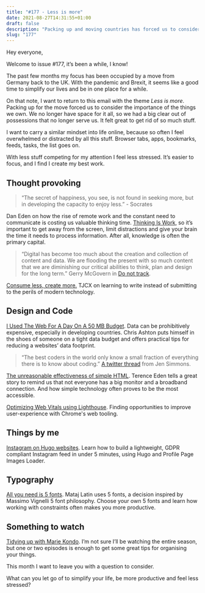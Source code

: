 ```yaml
---
title: "#177 - Less is more"
date: 2021-08-27T14:31:55+01:00
draft: false
description: "Packing up and moving countries has forced us to consider the importance of the things we own. Clearing out can be cathartic, helping you reduce stress and find your focus."
slug: "177"
---
```


Hey everyone,

Welcome to issue #177, it’s been a while, I know!

The past few months my focus has been occupied by a move from Germany back to the UK. With the pandemic and Brexit, it seems like a good time to simplify our lives and be in one place for a while.

On that note, I want to return to this email with the theme _Less is more_. Packing up for the move forced us to consider the importance of the things we own. We no longer have space for it all, so we had a big clear out of possessions that no longer serve us. It felt great to get rid of so much stuff.

I want to carry a similar mindset into life online, because so often I feel overwhelmed or distracted by all this stuff. Browser tabs, apps, bookmarks, feeds, tasks, the list goes on. 

With less stuff competing for my attention I feel less stressed. It’s easier to focus, and I find I create my best work.

## Thought provoking

> “The secret of happiness, you see, is not found in seeking more, but in developing the capacity to enjoy less.” - Socrates 

Dan Eden on how the rise of remote work and the constant need to communicate is costing us valuable thinking time. [Thinking Is Work](https://daneden.me/blog/2021/thinking-is-work), so it’s important to get away from the screen, limit distractions and give your brain the time it needs to process information. After all, knowledge is often the primary capital.

> “Digital has become too much about the creation and collection of content and data. We are flooding the present with so much content that we are diminishing our critical abilities to think, plan and design for the long term.” Gerry McGovern in [Do not track](https://gerrymcgovern.com/do-not-track/).

[Consume less, create more.](https://blog.tjcx.me/p/consume-less-create-more) TJCX on learning to write instead of submitting to the perils of modern technology.

## Design and Code

[I Used The Web For A Day On A 50 MB Budget](https://www.smashingmagazine.com/2019/07/web-on-50mb-budget/). Data can be prohibitively expensive, especially in developing countries. Chris Ashton puts himself in the shoes of someone on a tight data budget and offers practical tips for reducing a websites’ data footprint.

> “The best coders in the world only know a small fraction of everything there is to know about coding.” [A twitter thread](https://twitter.com/jensimmons/status/1022532179887353856?s=21) from Jen Simmons.

[The unreasonable effectiveness of simple HTML](https://shkspr.mobi/blog/2021/01/the-unreasonable-effectiveness-of-simple-html/). Terence Eden tells a great story to remind us that not everyone has a big monitor and a broadband connection. And how simple technology often proves to be the most accessible.

[Optimizing Web Vitals using Lighthouse](https://web.dev/optimize-vitals-lighthouse/). Finding opportunities to improve user-experience with Chrome's web tooling.

## Things by me

[Instagram on Hugo websites](https://harrycresswell.com/writing/instagram-hugo-websites/). Learn how to build a lightweight, GDPR compliant Instagram feed in under 5 minutes, using Hugo and Profile Page Images Loader.

## Typography

[All you need is 5 fonts](https://betterwebtype.com/articles/2021/06/07/all-you-need-is-5-fonts/). Mataj Latin uses 5 fonts, a decision inspired by Massimo Vignelli 5 font philosophy. Choose your own 5 fonts and learn how working with constraints often makes you more productive.

## Something to watch

[Tidying up with Marie Kondo](https://www.youtube.com/watch?v=WvyeapVBLWY). I’m not sure I’ll be watching the entire season, but one or two episodes is enough to get some great tips for organising your things.

This month I want to leave you with a question to consider. 

What can you let go of to simplify your life, be more productive and feel less stressed?
